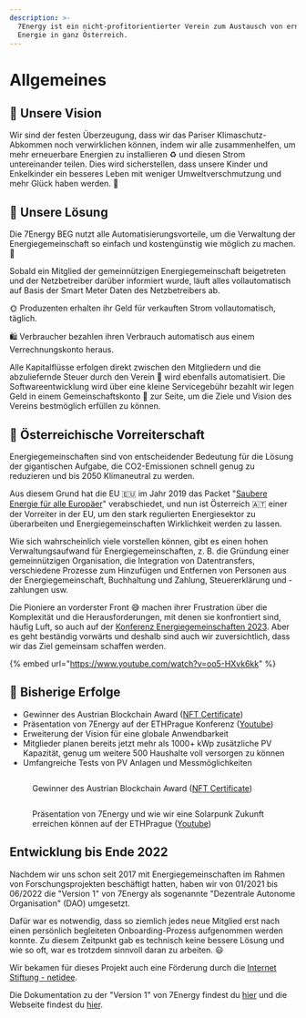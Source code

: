 ```yaml
---
description: >-
  7Energy ist ein nicht-profitorientierter Verein zum Austausch von erneuerbarer
  Energie in ganz Österreich.
---
```


# Allgemeines

## 🔮 Unsere Vision

Wir sind der festen Überzeugung, dass wir das Pariser Klimaschutz-Abkommen noch verwirklichen können, indem wir alle zusammenhelfen, um mehr erneuerbare Energien zu installieren ♻️ und diesen Strom untereinander teilen. Dies wird sicherstellen, dass unsere Kinder und Enkelkinder ein besseres Leben mit weniger Umweltverschmutzung und mehr Glück haben werden. 💚

## 🫶 Unsere Lösung

Die 7Energy BEG nutzt alle Automatisierungsvorteile, um die Verwaltung der Energiegemeinschaft so einfach und kostengünstig wie möglich zu machen. 🥰&#x20;

Sobald ein Mitglied der gemeinnützigen Energiegemeinschaft beigetreten und der Netzbetreiber darüber informiert wurde, läuft alles vollautomatisch auf Basis der Smart Meter Daten des Netzbetreibers ab.&#x20;

🌞 Produzenten erhalten ihr Geld für verkauften Strom vollautomatisch, täglich.&#x20;

🛍️ Verbraucher bezahlen ihren Verbrauch automatisch aus einem Verrechnungskonto heraus.&#x20;

Alle Kapitalflüsse erfolgen direkt zwischen den Mitgliedern und die abzuliefernde Steuer durch den Verein 🧾 wird ebenfalls automatisiert. Die Softwareentwicklung wird über eine kleine Servicegebühr bezahlt wir legen Geld in einem Gemeinschaftskonto 🏦 zur Seite, um die Ziele und Vision des Vereins bestmöglich erfüllen zu können.&#x20;

## 🚀 Österreichische Vorreiterschaft

Energiegemeinschaften sind von entscheidender Bedeutung für die Lösung der gigantischen Aufgabe, die CO2-Emissionen schnell genug zu reduzieren und bis 2050 Klimaneutral zu werden.&#x20;

Aus diesem Grund hat die EU 🇪🇺 im Jahr 2019 das Packet "[Saubere Energie für alle Europäer](https://energy.ec.europa.eu/topics/energy-strategy/clean-energy-all-europeans-package\_en)" verabschiedet, und nun ist Österreich 🇦🇹 einer der Vorreiter in der EU, um den stark regulierten Energiesektor zu überarbeiten und Energiegemeinschaften Wirklichkeit werden zu lassen.&#x20;

Wie sich wahrscheinlich viele vorstellen können, gibt es einen hohen Verwaltungsaufwand für Energiegemeinschaften, z. B. die Gründung einer gemeinnützigen Organisation, die Integration von Datentransfers, verschiedene Prozesse zum Hinzufügen und Entfernen von Personen aus der Energiegemeinschaft, Buchhaltung und Zahlung, Steuererklärung und -zahlungen usw.&#x20;

Die Pioniere an vorderster Front 😅 machen ihrer Frustration über die Komplexität und die Herausforderungen, mit denen sie konfrontiert sind, häufig Luft, so auch auf der [Konferenz Energiegemeinschaften 2023](https://youtu.be/oo5-HXvk6kk). Aber es geht beständig vorwärts und deshalb sind auch wir zuversichtlich, dass wir das Ziel gemeinsam schaffen werden.&#x20;

{% embed url="https://www.youtube.com/watch?v=oo5-HXvk6kk" %}

## 🎯 Bisherige Erfolge

* Gewinner des Austrian Blockchain Award ([NFT Certificate](https://opensea.io/assets/matic/0x5400bfc0499c5ccbe5dab9db7d587cf575e51cd1/12))
* Präsentation von 7Energy auf der ETHPrague Konferenz ([Youtube](https://youtu.be/UtBtGACPv1E))
* Erweiterung der Vision für eine globale Anwendbarkeit
* Mitglieder planen bereits jetzt mehr als 1000+ kWp zusätzliche PV Kapazität, genug um weitere 500 Haushalte voll versorgen zu können
* Umfangreiche Tests von PV Anlagen und Messmöglichkeiten&#x20;

<figure><img src=".gitbook/assets/1663224966838.jpeg" alt=""><figcaption><p>Gewinner des Austrian Blockchain Award (<a href="https://opensea.io/assets/matic/0x5400bfc0499c5ccbe5dab9db7d587cf575e51cd1/12">NFT Certificate</a>)</p></figcaption></figure>

<figure><img src=".gitbook/assets/ETHPrague (1).png" alt=""><figcaption><p>Präsentation von 7Energy und wie wir eine Solarpunk Zukunft erreichen können auf der ETHPrague (<a href="https://youtu.be/UtBtGACPv1E">Youtube</a>)</p></figcaption></figure>

## Entwicklung bis Ende 2022&#x20;

Nachdem wir uns schon seit 2017 mit Energiegemeinschaften im Rahmen von Forschungsprojekten beschäftigt hatten, haben wir von 01/2021 bis 06/2022 die "Version 1" von 7Energy als sogenannte "Dezentrale Autonome Organisation" (DAO) umgesetzt.&#x20;

Dafür war es notwendig, dass so ziemlich jedes neue Mitglied erst nach einen persönlich begleiteten Onboarding-Prozess aufgenommen werden konnte. Zu diesem Zeitpunkt gab es technisch keine bessere Lösung und wie so oft, war es trotzdem sinnvoll daran zu arbeiten. 😃

Wir bekamen für dieses Projekt auch eine Förderung durch die [Internet Stiftung - netidee](https://www.netidee.at/7energy).&#x20;

Die Dokumentation zu der "Version 1" von 7Energy findest du [hier](https://dao-docs.7energy.at/) und die Webseite findest du [hier](https://7energy.at/).&#x20;
